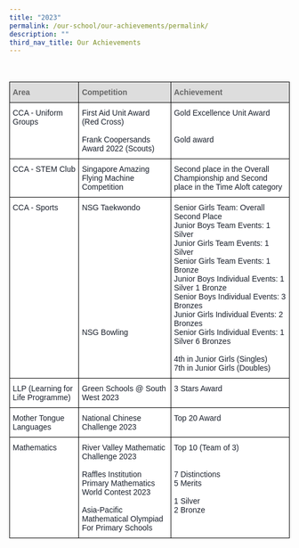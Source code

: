 ```yaml
---
title: "2023"
permalink: /our-school/our-achievements/permalink/
description: ""
third_nav_title: Our Achievements
---
```

<style type="text/css">
.tg  {border-collapse:collapse;border-spacing:0;margin:0px auto;}
.tg td{border-color:black;border-style:solid;border-width:1px;font-family:Arial, sans-serif;font-size:14px;
  overflow:hidden;padding:10px 5px;word-break:normal;}
.tg th{border-color:black;border-style:solid;border-width:1px;font-family:Arial, sans-serif;font-size:14px;
  font-weight:normal;overflow:hidden;padding:10px 5px;word-break:normal;}
.tg .tg-e14l{background-color:#DDD;color:#666;font-weight:bold;text-align:left;vertical-align:top}
.tg .tg-ryel{background-color:#FFF;color:#1A202C;text-align:left;vertical-align:top}
</style>
<br>
<br>
<table class="tg">
  <thead>
    <tr>
      <th class="tg-e14l"><span style="color:#666;background-color:#DDD">Area</span></th>
      <th class="tg-e14l"><span style="color:#666;background-color:#DDD">Competition</span></th>
      <th class="tg-e14l"><span style="color:#666;background-color:#DDD">Achievement</span></th>
    </tr>
  </thead>
  <tbody>
    <tr>
      <td class="tg-ryel" rowspan="5">CCA - Uniform Groups</td>
      <td class="tg-ryel">First Aid Unit Award (Red Cross)<br>
      <br>
      Frank Coopersands Award 2022 (Scouts)</td>
      <td class="tg-ryel">Gold Excellence Unit Award<br>
      <br>
      <br>
      Gold award</td>
    </tr>
    <tr>
    </tr>
    <tr>
    </tr>
    <tr>
    </tr>
    <tr>
    </tr>
    <tr>
      <td class="tg-ryel">CCA - STEM Club</td>
      <td class="tg-ryel">Singapore Amazing Flying Machine Competition</td>
      <td class="tg-ryel">Second place in the Overall Championship and Second place in the Time Aloft category<br></td>
    </tr>
    <tr>
    </tr>
    <tr>
      <td class="tg-ryel">CCA - Sports</td>
      <td class="tg-ryel">NSG Taekwondo<br><br><br><br><br><br><br><br><br><br><br><br><br><br>NSG Bowling</td>
      <td class="tg-ryel">Senior Girls Team: Overall Second Place<br>
      Junior Boys Team Events: 1 Silver<br>
      Junior Girls Team Events: 1 Silver<br>
      Senior Girls Team Events: 1 Bronze<br>
      Junior Boys Individual Events: 1 Silver 1 Bronze<br>
      Senior Boys Individual Events: 3 Bronzes<br>
      Junior Girls Individual Events: 2 Bronzes<br>
      Senior Girls Individual Events: 1 Silver 6 Bronzes<br><br>4th in Junior Girls (Singles)<br>7th in Junior Girls (Doubles)</td>
    </tr>
    <tr>
      <td class="tg-ryel">LLP (Learning for Life Programme)</td>
      <td class="tg-ryel">Green Schools @ South West 2023</td>
      <td class="tg-ryel">3 Stars Award<br></td>
    </tr>
    <tr>
      <td class="tg-ryel">Mother Tongue Languages</td>
      <td class="tg-ryel">National Chinese Challenge 2023</td>
      <td class="tg-ryel">Top 20 Award<br></td>
    </tr>
    <tr>
      <td class="tg-ryel">Mathematics</td>
      <td class="tg-ryel">River Valley Mathematic Challenge 2023<br>
      <br>
      Raffles Institution Primary Mathematics World Contest 2023<br>
      <br>
      Asia-Pacific Mathematical Olympiad For Primary Schools</td>
      <td class="tg-ryel">Top 10 (Team of 3)<br>
      <br>
      <br>
      7 Distinctions<br>
      5 Merits<br>
      <br>
      1 Silver<br>
      2 Bronze</td>
    </tr>
  </tbody>
</table>